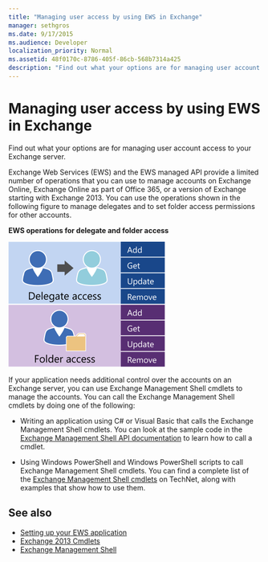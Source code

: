 ```yaml
---
title: "Managing user access by using EWS in Exchange"
manager: sethgros
ms.date: 9/17/2015
ms.audience: Developer
localization_priority: Normal
ms.assetid: 48f0170c-8786-405f-86cb-568b7314a425
description: "Find out what your options are for managing user account access to your Exchange server."
---
```


# Managing user access by using EWS in Exchange

Find out what your options are for managing user account access to your Exchange server.
  
Exchange Web Services (EWS) and the EWS managed API provide a limited number of operations that you can use to manage accounts on Exchange Online, Exchange Online as part of Office 365, or a version of Exchange starting with Exchange 2013. You can use the operations shown in the following figure to manage delegates and to set folder access permissions for other accounts. 
  
**EWS operations for delegate and folder access**

![EWS user management options.](media/Exchange_ManagingUserAccess_1.png)
  
If your application needs additional control over the accounts on an Exchange server, you can use Exchange Management Shell cmdlets to manage the accounts. You can call the Exchange Management Shell cmdlets by doing one of the following:
  
- Writing an application using C# or Visual Basic that calls the Exchange Management Shell cmdlets. You can look at the sample code in the [Exchange Management Shell API documentation](http://msdn.microsoft.com/library/8cc0c4fa-9e13-45cb-88da-0486f2ac1bd0%28Office.15%29.aspx) to learn how to call a cmdlet. 
    
- Using Windows PowerShell and Windows PowerShell scripts to call Exchange Management Shell cmdlets. You can find a complete list of the [Exchange Management Shell cmdlets](http://technet.microsoft.com/en-us/library/bb124413%28v=exchg.150%29.aspx) on TechNet, along with examples that show how to use them. 
    
## See also

- [Setting up your EWS application](setting-up-your-ews-application.md)   
- [Exchange 2013 Cmdlets](http://technet.microsoft.com/en-us/library/bb124413%28v=exchg.150%29.aspx)   
- [Exchange Management Shell](http://msdn.microsoft.com/library/8cc0c4fa-9e13-45cb-88da-0486f2ac1bd0%28Office.15%29.aspx)
    

